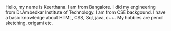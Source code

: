 Hello, my name is Keerthana. I am from Bangalore. I did my engineering from Dr.Ambedkar Institute of Technology. I am from CSE backgound.
I have a basic knowledge about HTML, CSS, Sql, java, c++.
My hobbies are pencil sketching, origami etc.
